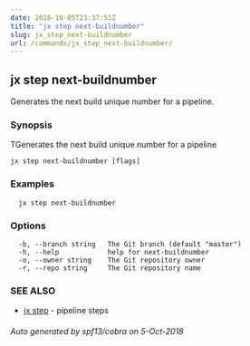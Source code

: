 ```yaml
---
date: 2018-10-05T23:37:51Z
title: "jx step next-buildnumber"
slug: jx_step_next-buildnumber
url: /commands/jx_step_next-buildnumber/
---
```

## jx step next-buildnumber

Generates the next build unique number for a pipeline.

### Synopsis

TGenerates the next build unique number for a pipeline

```
jx step next-buildnumber [flags]
```

### Examples

```
  jx step next-buildnumber
```

### Options

```
  -b, --branch string   The Git branch (default "master")
  -h, --help            help for next-buildnumber
  -o, --owner string    The Git repository owner
  -r, --repo string     The Git repository name
```

### SEE ALSO

* [jx step](/commands/jx_step/)	 - pipeline steps

###### Auto generated by spf13/cobra on 5-Oct-2018
